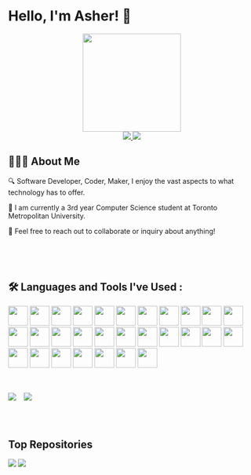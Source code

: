 # Hello, I'm Asher! 👋

<div id="header" align="center">
  <img src="https://media.giphy.com/media/gjrYDwbjnK8x36xZIO/giphy.gif" width="200"/>
</div>

<div id="badges" align="center" >
    <a href="https://www.linkedin.com/in/asher-andargachew" target="_blank">
        <img src="https://img.shields.io/badge/LinkedIn-blue?logo=linkedin&logoColor=white&style=for-the-badge">
    </a>
    <a href="https://asherand.com" target="_blank">
        <img src="https://img.shields.io/badge/Portfolio-green?logo=windowsterminal&logoColor=white&style=for-the-badge">
    </a>
</div>

## 👨🏿‍💻 About Me

<div style="padding-bottom: 3rem">
    <p>🔍 Software Developer, Coder, Maker, I enjoy the vast aspects to what technology has to offer.</p>
    <p>📜 I am currently a 3rd year Computer Science student at Toronto Metropolitan University.</p>
    <p>📇 Feel free to reach out to collaborate or inquiry about anything!</p>
</div>

## 🛠️ Languages and Tools I've Used :

<div style="padding-bottom: 3rem">
    <img src="https://cdn.jsdelivr.net/gh/devicons/devicon/icons/arduino/arduino-original-wordmark.svg" width="40" height="40"/>
    <img src="https://cdn.jsdelivr.net/gh/devicons/devicon/icons/bash/bash-original.svg" width="40" height="40"/>
    <img src="https://cdn.jsdelivr.net/gh/devicons/devicon/icons/bootstrap/bootstrap-original.svg" width="40" height="40"/>
    <img src="https://cdn.jsdelivr.net/gh/devicons/devicon/icons/c/c-original.svg" width="40" height="40"/>
    <img src="https://cdn.jsdelivr.net/gh/devicons/devicon/icons/cplusplus/cplusplus-original.svg" width="40" height="40"/>
    <img src="https://cdn.jsdelivr.net/gh/devicons/devicon/icons/css3/css3-original.svg" width="40" height="40"/>
    <img src="https://cdn.jsdelivr.net/gh/devicons/devicon/icons/elixir/elixir-original.svg" width="40" height="40"/>
    <img src="https://cdn.jsdelivr.net/gh/devicons/devicon/icons/figma/figma-original.svg" width="40" height="40"/>
    <img src="https://cdn.jsdelivr.net/gh/devicons/devicon/icons/git/git-original.svg" width="40" height="40"/>
    <img src="https://cdn.jsdelivr.net/gh/devicons/devicon/icons/github/github-original.svg" width="40" height="40"/>
    <img src="https://cdn.jsdelivr.net/gh/devicons/devicon/icons/go/go-original-wordmark.svg" width="40" height="40"/>
    <img src="https://cdn.jsdelivr.net/gh/devicons/devicon/icons/haskell/haskell-original.svg" width="40" height="40"/>
    <img src="https://cdn.jsdelivr.net/gh/devicons/devicon/icons/html5/html5-original.svg" width="40" height="40"/>
    <img src="https://cdn.jsdelivr.net/gh/devicons/devicon/icons/java/java-original.svg" width="40" height="40"/>
    <img src="https://cdn.jsdelivr.net/gh/devicons/devicon/icons/javascript/javascript-original.svg" width="40" height="40"/>
    <img src="https://cdn.jsdelivr.net/gh/devicons/devicon/icons/linux/linux-original.svg" width="40" height="40"/>
    <img src="https://cdn.jsdelivr.net/gh/devicons/devicon/icons/nginx/nginx-original.svg" width="40" height="40"/>
    <img src="https://cdn.jsdelivr.net/gh/devicons/devicon/icons/nodejs/nodejs-original.svg" width="40" height="40"/>
    <img src="https://cdn.jsdelivr.net/gh/devicons/devicon/icons/python/python-original.svg" width="40" height="40"/>
    <img src="https://cdn.jsdelivr.net/gh/devicons/devicon/icons/raspberrypi/raspberrypi-original.svg" width="40" height="40"/>
    <img src="https://cdn.jsdelivr.net/gh/devicons/devicon/icons/react/react-original.svg" width="40" height="40"/>
    <img src="https://cdn.jsdelivr.net/gh/devicons/devicon/icons/rust/rust-plain.svg" width="40" height="40"/>
    <img src="https://cdn.jsdelivr.net/gh/devicons/devicon/icons/selenium/selenium-original.svg" width="40" height="40"/>
    <img src="https://cdn.jsdelivr.net/gh/devicons/devicon/icons/threejs/threejs-original.svg" width="40" height="40"/>
    <img src="https://cdn.jsdelivr.net/gh/devicons/devicon/icons/vim/vim-original.svg" width="40" height="40"/>
    <img src="https://cdn.jsdelivr.net/gh/devicons/devicon/icons/blender/blender-original.svg" width="40" height="40"/>
    <img src="https://cdn.jsdelivr.net/gh/devicons/devicon/icons/photoshop/photoshop-line.svg" width="40" height="40"/>
    <img src="https://cdn.jsdelivr.net/gh/devicons/devicon/icons/premierepro/premierepro-original.svg" width="40" height="40"/>
    <img src="https://cdn.jsdelivr.net/gh/devicons/devicon/icons/aftereffects/aftereffects-original.svg" width="40" height="40"/>

</div>

<div id="Stats" style="display:flex; align-items:center;padding-bottom: 3rem">
    <picture>
    <source
        srcset="https://github-readme-stats.vercel.app/api?username=asherand&show_icons=true&theme=dark"
        media="(prefers-color-scheme: dark)"
    />
    <source
        srcset="https://github-readme-stats.vercel.app/api?username=asherand&show_icons=true"
        media="(prefers-color-scheme: light), (prefers-color-scheme: no-preference)"
    />
    <img src="https://github-readme-stats.vercel.app/api?username=asherand&show_icons=true" />
    </picture>
    <picture style="padding-left:1rem">
    <source
        srcset="https://github-readme-stats.vercel.app/api/top-langs/?username=asherand&layout=compact&theme=dark"
        media="(prefers-color-scheme: dark)"
    />
    <source
        srcset="https://github-readme-stats.vercel.app/api/top-langs/?username=asherand&layout=compact"
        media="(prefers-color-scheme: light), (prefers-color-scheme: no-preference)"
    />
    <img src="https://github-readme-stats.vercel.app/api/top-langs/?username=asherand&layout=compact" />
    </picture>
</div>

## Top Repositories

<div>
    <picture>
    <source
        srcset="https://github-readme-stats.vercel.app/api/pin/?username=asherand&repo=asherand.github.io&theme=dark"
        media="(prefers-color-scheme: dark)"
    />
    <source
        srcset="https://github-readme-stats.vercel.app/api/pin/?username=asherand&repo=asherand.github.io"
        media="(prefers-color-scheme: light), (prefers-color-scheme: no-preference)"
    />
    <img src="https://github-readme-stats.vercel.app/api/pin/?username=asherand&repo=asherand.github.io" />
    </picture>
    <picture>
    <source
        srcset="https://github-readme-stats.vercel.app/api/pin/?username=asherand&repo=js-music-viz&theme=dark"
        media="(prefers-color-scheme: dark)"
    />
    <source
        srcset="https://github-readme-stats.vercel.app/api/pin/?username=asherand&repo=js-music-viz"
        media="(prefers-color-scheme: light), (prefers-color-scheme: no-preference)"
    />
    <img src="https://github-readme-stats.vercel.app/api/pin/?username=asherand&repo=js-music-viz" />
    </picture>
</div>
